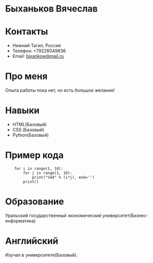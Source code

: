 # Быханьков Вячеслав


# Контакты

- Нижний Тагил, Россия
- Телефон: +79226049836
- Email: bixankow@mail.ru


# Про меня

Опыта работы пока нет, но есть большое желание!

# Навыки

- HTML(Базовый) 
- CSS (Базовый)
- Python(Базовый)

# Пример кода
        for i in range(1, 10):
            for j in range(1, 10):
                print("%4d" % (i*j), end='')
            print()   

# Образование

Уральский государственный экономический университет(Бизнес-информатика)

# Английский

Изучал в университете(Базовый).